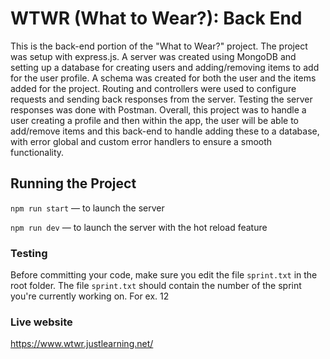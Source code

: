 # WTWR (What to Wear?): Back End

This is the back-end portion of the "What to Wear?" project. The project was setup with express.js. A server was created using MongoDB and setting up a database for creating users and adding/removing items to add for the user profile. A schema was created for both the user and the items added for the project. Routing and controllers were used to configure requests and sending back responses from the server. Testing the server responses was done with Postman. Overall, this project was to handle a user creating a profile and then within the app, the user will be able to add/remove items and this back-end to handle adding these to a database, with error global and custom error handlers to ensure a smooth functionality.

## Running the Project

`npm run start` — to launch the server

`npm run dev` — to launch the server with the hot reload feature

### Testing

Before committing your code, make sure you edit the file `sprint.txt` in the root folder. The file `sprint.txt` should contain the number of the sprint you're currently working on. For ex. 12

### Live website

https://www.wtwr.justlearning.net/
